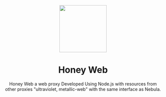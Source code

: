 <div align="center">
<img height="150px" src="https://cdn.pixabay.com/photo/2012/04/01/16/37/hexagon-23431_1280.png">
<h1>Honey Web</h1>
<p>Honey Web a web proxy Developed Using Node.js  with resources  from other proxies "ultraviolet, metallic-web" with the same interface as Nebula.<p>
</div>

